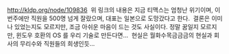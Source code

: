 <http://kldp.org/node/109836>
 위 링크의 내용은 지금 티맥스는 엄청난 위기이며, 이번주에만 직원을 500명 넘게 잘랐으며, 대표는 일본으로 도망갔다고 한다.
 결론은 이미 나 있었는지도 모르지만, 조금 아쉬운 마음이 드는 것도 사실이다. 정말 꿈일지 모르지만, 윈도우 호환의 OS 를 우리 기술로 만든다면...
 현실은 월화수목금금금의 현실과 회사의 무리수와 직원들의 희생인듯...

